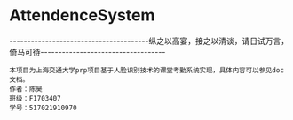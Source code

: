# AttendenceSystem
---------------------------------------纵之以高宴，接之以清谈，请日试万言，倚马可待-----------------------------------
    
    
    本项目为上海交通大学prp项目基于人脸识别技术的课堂考勤系统实现，具体内容可以参见doc文档。
    作者：陈昊
    班级：F1703407
    学号：517021910970
    
    
